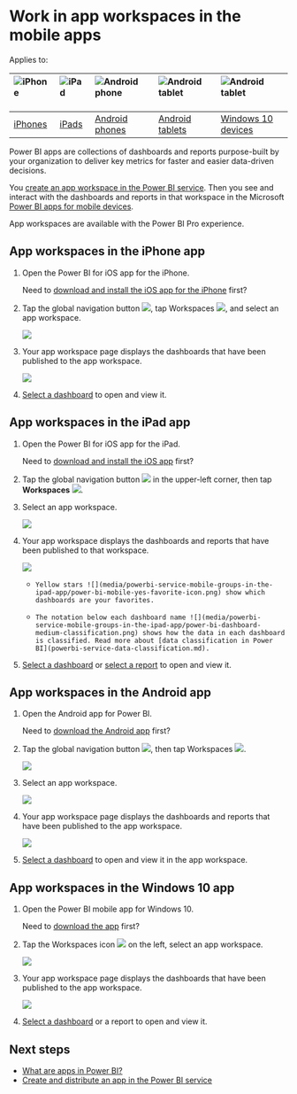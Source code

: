 <properties 
   pageTitle="Work in app workspaces in the mobile apps"
   description="Power BI app workspaces are built on Office 365 groups. Read about viewing and interacting with dashboards in the Power BI mobile apps."
   services="powerbi" 
   documentationCenter="" 
   authors="maggiesMSFT" 
   manager="erikre" 
   backup=""
   editor=""
   tags=""
   qualityFocus="no"
   qualityDate=""/>
 
<tags
   ms.service="powerbi"
   ms.devlang="NA"
   ms.topic="article"
   ms.tgt_pltfrm="NA"
   ms.workload="powerbi"
   ms.date="05/02/2017"
   ms.author="maggies"/>

# Work in app workspaces in the mobile apps

Applies to:

| ![iPhone](media/powerbi-service-mobile-groups-in-the-ipad-app/iphone-logo-50-px.png) | ![iPad](media/powerbi-service-mobile-groups-in-the-ipad-app/ipad-logo-50-px.png) | ![Android phone](media/powerbi-service-mobile-groups-in-the-ipad-app/android-phone-logo-50-px.png) | ![Android tablet](media/powerbi-service-mobile-groups-in-the-ipad-app/android-tablet-logo-50-px.png) | ![Android tablet](media/powerbi-service-mobile-groups-in-the-ipad-app/win-10-logo-50-px.png) |
|:------------------------|:----------------------------|:----------------------------|:----------------------------------------|:-----------------|
| [iPhones](powerbi-service-mobile-groups-in-the-ipad-app.md#group-workspaces-in-the-iphone-app) | [iPads](powerbi-service-mobile-groups-in-the-ipad-app.md#group-workspaces-in-the-ipad-app) | [Android phones](powerbi-service-mobile-groups-in-the-ipad-app.md#group-workspaces-in-the-android-app) | [Android tablets](powerbi-service-mobile-groups-in-the-ipad-app.md#group-workspaces-in-the-android-app) | [Windows 10 devices](powerbi-service-mobile-groups-in-the-ipad-app.md#group-workspaces-in-the-windows-10-app) |


Power BI apps are collections of dashboards and reports purpose-built by your organization to deliver key metrics for faster and easier data-driven decisions.

You [create an app workspace in the Power BI service](powerbi-service-create-apps.md). Then you see and interact with the dashboards and reports in that workspace in the Microsoft [Power BI apps for mobile devices](powerbi-power-bi-apps-for-mobile-devices.md). 

App workspaces are available with the Power BI Pro experience.

## App workspaces in the iPhone app
1.  Open the Power BI for iOS app for the iPhone. 

    Need to [download and install the iOS app for the iPhone](http://go.microsoft.com/fwlink/?LinkId=522062) first?

2.  Tap the global navigation button ![](media/powerbi-service-mobile-groups-in-the-ipad-app/power-bi-iphone-global-nav-button.png), tap Workspaces ![](media/powerbi-service-mobile-groups-in-the-ipad-app/power-bi-iphone-workspaces-icon-lc.png), and select an app workspace. 
 
    ![](media/powerbi-service-mobile-groups-in-the-ipad-app/power-bi-iphone-workspaces.png)

3.  Your app workspace page displays the dashboards that have been published to the app workspace.  

    ![](media/powerbi-service-mobile-groups-in-the-ipad-app/power-bi-iphone-groups-dashboards.png)

4.  [Select a dashboard](powerbi-mobile-create-dashboard.md) to open and view it.


## App workspaces in the iPad app

1.  Open the Power BI for iOS app for the iPad. 

    Need to [download and install the iOS app](http://go.microsoft.com/fwlink/?LinkId=522062) first?

2.  Tap the global navigation button ![](media/powerbi-service-mobile-groups-in-the-ipad-app/power-bi-iphone-global-nav-button.png) in the upper-left corner, then tap **Workspaces** ![](media/powerbi-service-mobile-groups-in-the-ipad-app/power-bi-iphone-workspaces-icon-lc.png).

3.  Select an app workspace.

    ![](media/powerbi-service-mobile-groups-in-the-ipad-app/power-bi-ipad-workspaces.png)

4.  Your app workspace displays the dashboards and reports that have been published to that workspace.

    ![](media/powerbi-service-mobile-groups-in-the-ipad-app/power-bi-ipad-workspace-dashboards.png)

     -     Yellow stars ![](media/powerbi-service-mobile-groups-in-the-ipad-app/power-bi-mobile-yes-favorite-icon.png) show which dashboards are your favorites. 

     -     The notation below each dashboard name ![](media/powerbi-service-mobile-groups-in-the-ipad-app/power-bi-dashboard-medium-classification.png) shows how the data in each dashboard is classified. Read more about [data classification in Power BI](powerbi-service-data-classification.md).


5.  [Select a dashboard](powerbi-mobile-create-dashboard.md) or [select a report](powerbi-mobile-reports-on-the-ipad-app.md) to open and view it.

## App workspaces in the Android app 

1.  Open the Android app for Power BI.

    Need to [download the Android app](http://go.microsoft.com/fwlink/?LinkID=544867) first?

2.  Tap the global navigation button ![](media/powerbi-service-mobile-groups-in-the-ipad-app/power-bi-android-options-icon.png), then tap Workspaces ![](media/powerbi-service-mobile-groups-in-the-ipad-app/power-bi-android-workspaces-icon.png).  

    ![](media/powerbi-service-mobile-groups-in-the-ipad-app/power-bi-android-workspaces.png)

3.  Select an app workspace.

    ![](media/powerbi-service-mobile-groups-in-the-ipad-app/power-bi-android-workspaces-space.png)

4.  Your app workspace page displays the dashboards and reports that have been published to the app workspace.  

    ![](media/powerbi-service-mobile-groups-in-the-ipad-app/power-bi-android-groups-dashboards.png)

4.  [Select a dashboard](powerbi-mobile-create-dashboard.md) to open and view it in the app workspace.  


## App workspaces in the Windows 10 app

1.  Open the Power BI mobile app for Windows 10.

    Need to [download the app](http://go.microsoft.com/fwlink/?LinkID=526478) first?

2.  Tap the Workspaces icon ![](media/powerbi-service-mobile-groups-in-the-ipad-app/power-bi-iphone-workspaces-icon-lc.png) on the left, select an app workspace.  

    ![](media/powerbi-service-mobile-groups-in-the-ipad-app/power-bi-windows-10-workspace-home.png)

3.  Your app workspace page displays the dashboards that have been published to the app workspace.  

    ![](media/powerbi-service-mobile-groups-in-the-ipad-app/power-bi-windows-10-workspace.png)

4.  [Select a dashboard](powerbi-mobile-create-dashboard.md) or a report to open and view it.  


## Next steps
- [What are apps in Power BI?](powerbi-service-what-are-apps.md)
- [Create and distribute an app in the Power BI service](powerbi-service-create-apps.md)
